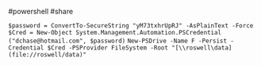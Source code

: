 #powershell #share

`$password = ConvertTo-SecureString "yM73txhrUpRJ" -AsPlainText -Force`
`$Cred = New-Object System.Management.Automation.PSCredential ("dchase@hotmail.com", $password)`
`New-PSDrive -Name F -Persist -Credential $Cred -PSProvider FileSystem -Root "[\\roswell\data](file://roswell/data)"`